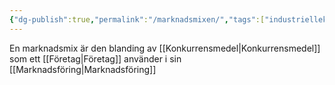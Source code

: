 ```yaml
---
{"dg-publish":true,"permalink":"/marknadsmixen/","tags":["industriellekonomi"]}
---
```


En marknadsmix är den blanding av [[Konkurrensmedel\|Konkurrensmedel]] som ett [[Företag\|Företag]] använder i sin [[Marknadsföring\|Marknadsföring]]